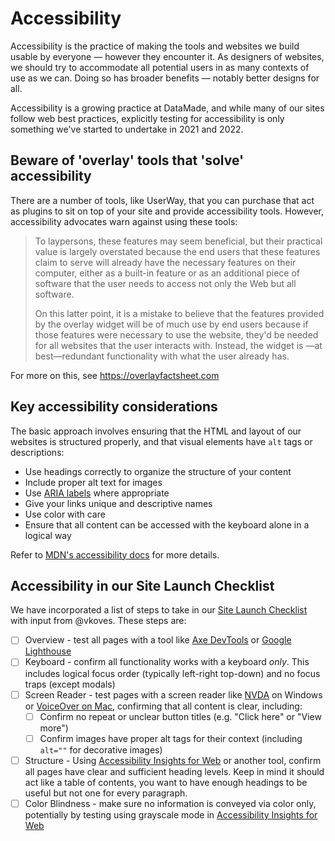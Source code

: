 # Accessibility

Accessibility is the practice of making the tools and websites we build usable by everyone — however they encounter it. As designers of websites, we should try to accommodate all potential users in as many contexts of use as we can. Doing so has broader benefits — notably better designs for all. 

Accessibility is a growing practice at DataMade, and while many of our sites follow web best practices, explicitly testing for accessibility is only something we've started to undertake in 2021 and 2022.

## Beware of 'overlay' tools that 'solve' accessibility

There are a number of tools, like UserWay, that you can purchase that act as plugins to sit on top of your site and provide accessibility tools. However, accessibility advocates warn against using these tools:

> To laypersons, these features may seem beneficial, but their practical value is largely overstated because the end users that these features claim to serve will already have the necessary features on their computer, either as a built-in feature or as an additional piece of software that the user needs to access not only the Web but all software.
> 
> On this latter point, it is a mistake to believe that the features provided by the overlay widget will be of much use by end users because if those features were necessary to use the website, they'd be needed for all websites that the user interacts with. Instead, the widget is  —at best—redundant functionality with what the user already has.

For more on this, see https://overlayfactsheet.com

## Key accessibility considerations

The basic approach involves ensuring that the HTML and layout of our websites is structured properly, and that visual elements have `alt` tags or descriptions:  

* Use headings correctly to organize the structure of your content
* Include proper alt text for images
* Use [ARIA labels](https://developer.mozilla.org/en-US/docs/Learn/Accessibility/WAI-ARIA_basics) where appropriate
* Give your links unique and descriptive names
* Use color with care
* Ensure that all content can be accessed with the keyboard alone in a logical way

Refer to [MDN's accessibility docs](https://developer.mozilla.org/en-US/docs/Learn/Accessibility) for more details.

## Accessibility in our Site Launch Checklist

We have incorporated a list of steps to take in our [Site Launch Checklist](https://github.com/datamade/site-launch-checklist) with input from @vkoves. These steps are:

* [ ] Overview - test all pages with a tool like [Axe DevTools](https://chrome.google.com/webstore/detail/axe-devtools-web-accessib/lhdoppojpmngadmnindnejefpokejbdd) or [Google Lighthouse](https://developers.google.com/web/tools/lighthouse/)
* [ ] Keyboard - confirm all functionality works with a keyboard _only_. This includes logical focus order (typically left-right top-down) and no focus traps (except modals)
* [ ] Screen Reader - test pages with a screen reader like [NVDA](https://www.nvaccess.org/download/) on Windows or [VoiceOver on Mac](https://support.apple.com/guide/voiceover/turn-voiceover-on-or-off-vo2682/mac), confirming that all content is clear, including:
  * [ ] Confirm no repeat or unclear button titles (e.g. "Click here" or "View more")
  * [ ] Confirm images have proper alt tags for their context (including `alt=""` for decorative images)
* [ ] Structure - Using [Accessibility Insights for Web](https://chrome.google.com/webstore/detail/accessibility-insights-fo/pbjjkligggfmakdaogkfomddhfmpjeni) or another tool, confirm all pages have clear and sufficient heading levels. Keep in mind it should act like a table of contents, you want to have enough headings to be useful but not one for every paragraph.
* [ ] Color Blindness - make sure no information is conveyed via color only, potentially by testing using grayscale mode in [Accessibility Insights for Web](https://chrome.google.com/webstore/detail/accessibility-insights-fo/pbjjkligggfmakdaogkfomddhfmpjeni)
